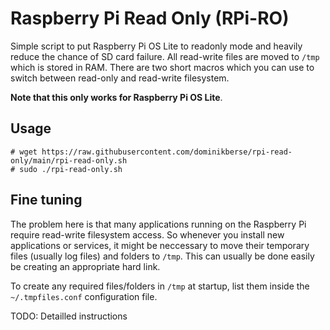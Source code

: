 # Raspberry Pi Read Only (RPi-RO)
Simple script to put Raspberry Pi OS Lite to readonly mode and heavily reduce the chance of SD card failure. All read-write files are moved to `/tmp` which is stored in RAM. There are two short macros which you can use to switch between read-only and read-write filesystem.

**Note that this only works for Raspberry Pi OS Lite**.

## Usage
```
# wget https://raw.githubusercontent.com/dominikberse/rpi-read-only/main/rpi-read-only.sh
# sudo ./rpi-read-only.sh
```

## Fine tuning
The problem here is that many applications running on the Raspberry Pi require read-write filesystem access. So whenever you install new applications or services, it might be neccessary to move their temporary files (usually log files) and folders to `/tmp`. This can usually be done easily be creating an appropriate hard link.

To create any required files/folders in `/tmp` at startup, list them inside the `~/.tmpfiles.conf` configuration file.

TODO: Detailled instructions
